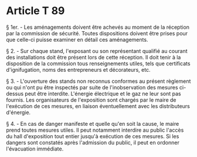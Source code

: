 # Article T 89

§ 1er. - Les aménagements doivent être achevés au moment de la réception par la commission de sécurité. Toutes dispositions doivent être prises pour que celle-ci puisse examiner en détail ces aménagements.

§ 2. - Sur chaque stand, l'exposant ou son représentant qualifié au courant des installations doit être présent lors de cette réception. Il doit tenir à la disposition de la commission tous renseignements utiles, tels que certificats d'ignifugation, noms des entrepreneurs et décorateurs, etc.

§ 3. - L'ouverture des stands non reconnus conformes au présent règlement ou qui n'ont pu être inspectés par suite de l'inobservation des mesures ci-dessus peut être interdite. L'énergie électrique et le gaz ne leur sont pas fournis. Les organisateurs de l'exposition sont chargés par le maire de l'exécution de ces mesures, en liaison éventuellement avec les distributeurs d'énergie.

§ 4. - En cas de danger manifeste et quelle qu'en soit la cause, le maire prend toutes mesures utiles. Il peut notamment interdire au public l'accès du hall d'exposition tout entier jusqu'à exécution de ces mesures. Si les dangers sont constatés après l'admission du public, il peut en ordonner l'évacuation immédiate.
